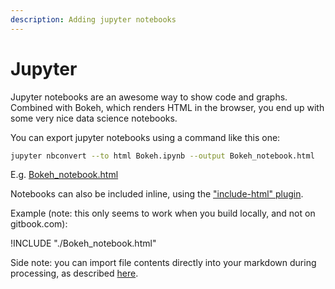 ```yaml
---
description: Adding jupyter notebooks
---
```


# Jupyter

Jupyter notebooks are an awesome way to show code and graphs. Combined with Bokeh, which renders HTML in the browser, you end up with some very nice data science notebooks.

You can export jupyter notebooks using a command like this one:

```bash
jupyter nbconvert --to html Bokeh.ipynb --output Bokeh_notebook.html
```

E.g. [Bokeh\_notebook.html](https://github.com/ARDivekar/Simple-English-Machine-Learning/tree/91c8a3a232737008eed25b285974ac641bed279b/meta/Bokeh_notebook.html)

Notebooks can also be included inline, using the ["include-html" plugin](https://github.com/Bandwidth/gitbook-plugin-include-html).

Example \(note: this only seems to work when you build locally, and not on gitbook.com\):

!INCLUDE "./Bokeh\_notebook.html"

Side note: you can import file contents directly into your markdown during processing, as described [here](https://toolchain.gitbook.com/templating/conrefs.html).

